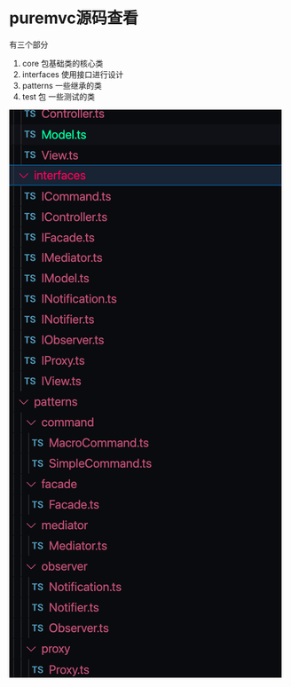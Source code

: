 # puremvc源码查看

有三个部分

1. core 包基础类的核心类
2. interfaces 使用接口进行设计
3. patterns 一些继承的类
4. test 包 一些测试的类



![image-20210703014340119](https://github.com/sanzhixiong1986/puremvcCode/blob/main/image-20210703014340119.png)